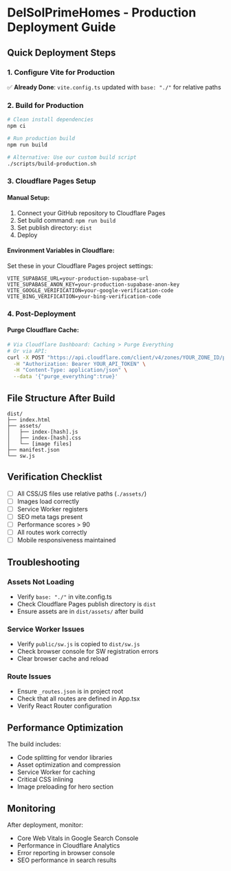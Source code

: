 
# DelSolPrimeHomes - Production Deployment Guide

## Quick Deployment Steps

### 1. Configure Vite for Production
✅ **Already Done**: `vite.config.ts` updated with `base: "./"` for relative paths

### 2. Build for Production
```bash
# Clean install dependencies
npm ci

# Run production build
npm run build

# Alternative: Use our custom build script
./scripts/build-production.sh
```

### 3. Cloudflare Pages Setup

#### Manual Setup:
1. Connect your GitHub repository to Cloudflare Pages
2. Set build command: `npm run build`
3. Set publish directory: `dist`
4. Deploy

#### Environment Variables in Cloudflare:
Set these in your Cloudflare Pages project settings:
```
VITE_SUPABASE_URL=your-production-supabase-url
VITE_SUPABASE_ANON_KEY=your-production-supabase-anon-key  
VITE_GOOGLE_VERIFICATION=your-google-verification-code
VITE_BING_VERIFICATION=your-bing-verification-code
```

### 4. Post-Deployment

#### Purge Cloudflare Cache:
```bash
# Via Cloudflare Dashboard: Caching > Purge Everything
# Or via API:
curl -X POST "https://api.cloudflare.com/client/v4/zones/YOUR_ZONE_ID/purge_cache" \
  -H "Authorization: Bearer YOUR_API_TOKEN" \
  -H "Content-Type: application/json" \
  --data '{"purge_everything":true}'
```

## File Structure After Build

```
dist/
├── index.html
├── assets/
│   ├── index-[hash].js
│   ├── index-[hash].css
│   └── [image files]
├── manifest.json
└── sw.js
```

## Verification Checklist

- [ ] All CSS/JS files use relative paths (`./assets/`)
- [ ] Images load correctly
- [ ] Service Worker registers
- [ ] SEO meta tags present
- [ ] Performance scores > 90
- [ ] All routes work correctly
- [ ] Mobile responsiveness maintained

## Troubleshooting

### Assets Not Loading
- Verify `base: "./"` in vite.config.ts
- Check Cloudflare Pages publish directory is `dist`
- Ensure assets are in `dist/assets/` after build

### Service Worker Issues  
- Verify `public/sw.js` is copied to `dist/sw.js`
- Check browser console for SW registration errors
- Clear browser cache and reload

### Route Issues
- Ensure `_routes.json` is in project root
- Check that all routes are defined in App.tsx
- Verify React Router configuration

## Performance Optimization

The build includes:
- Code splitting for vendor libraries
- Asset optimization and compression  
- Service Worker for caching
- Critical CSS inlining
- Image preloading for hero section

## Monitoring

After deployment, monitor:
- Core Web Vitals in Google Search Console
- Performance in Cloudflare Analytics
- Error reporting in browser console
- SEO performance in search results
